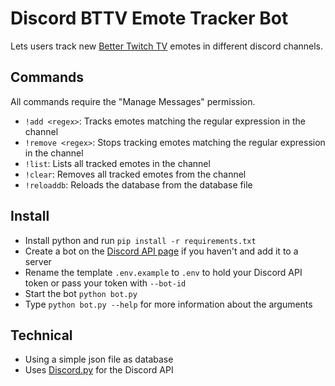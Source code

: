# Discord BTTV Emote Tracker Bot
Lets users track new [Better Twitch TV](https://betterttv.com/) emotes in different discord channels.

## Commands
All commands require the "Manage Messages" permission.
- `!add <regex>`: Tracks emotes matching the regular expression in the channel
- `!remove <regex>`: Stops tracking emotes matching the regular expression in the channel
- `!list`: Lists all tracked emotes in the channel
- `!clear`: Removes all tracked emotes from the channel
- `!reloaddb`: Reloads the database from the database file

## Install
- Install python and run `pip install -r requirements.txt`
- Create a bot on the [Discord API page](https://discord.com/developers) if you haven't and add it to a server
- Rename the template `.env.example` to `.env` to hold your Discord API token or pass your token with `--bot-id`
- Start the bot `python bot.py`
- Type `python bot.py --help` for more information about the arguments

## Technical
- Using a simple json file as database
- Uses [Discord.py](https://github.com/Rapptz/discord.py) for the Discord API
